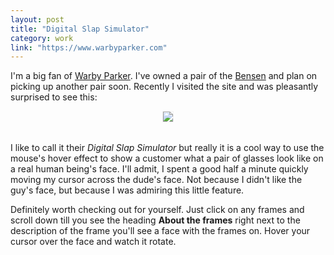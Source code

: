 ```yaml
---
layout: post
title: "Digital Slap Simulator"
category: work
link: "https://www.warbyparker.com"
---
```


I'm a big fan of [Warby Parker](https://www.warbyparker.com). I've owned a pair of the [Bensen](https://www.warbyparker.com/eyeglasses/men/bensen/whiskey-tortoise) and plan on picking up another pair soon. Recently I visited the site and was pleasantly surprised to see this:

<div style="text-align: center; margin-bottom: 2rem;">
  <img src="{{site.url}}/assets/images/20160119-digital-slap.gif" style="border: 1px solid #f3f3f3; display: inline-block;">
</div>

I like to call it their *Digital Slap Simulator* but really it is a cool way to use the mouse's hover effect to show a customer what a pair of glasses look like on a real human being's face. I'll admit, I spent a good half a minute quickly moving my cursor across the dude's face. Not because I didn't like the guy's face, but because I was admiring this little feature.

Definitely worth checking out for yourself. Just click on any frames and scroll down till you see the heading **About the frames** right next to the description of the frame you'll see a face with the frames on. Hover your cursor over the face and watch it rotate.

